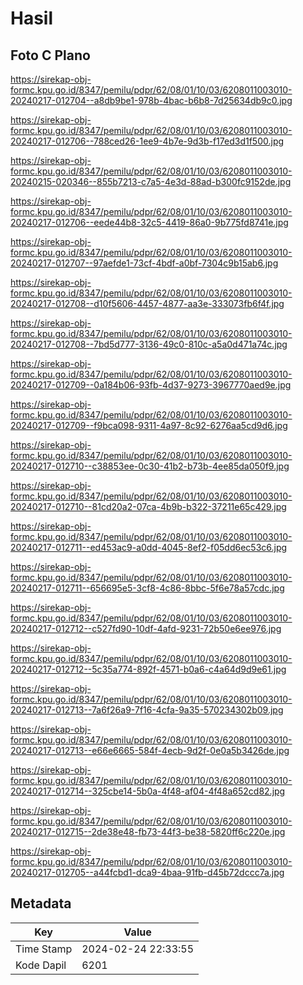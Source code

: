 # Hasil

## Foto C Plano

https://sirekap-obj-formc.kpu.go.id/8347/pemilu/pdpr/62/08/01/10/03/6208011003010-20240217-012704--a8db9be1-978b-4bac-b6b8-7d25634db9c0.jpg

https://sirekap-obj-formc.kpu.go.id/8347/pemilu/pdpr/62/08/01/10/03/6208011003010-20240217-012706--788ced26-1ee9-4b7e-9d3b-f17ed3d1f500.jpg

https://sirekap-obj-formc.kpu.go.id/8347/pemilu/pdpr/62/08/01/10/03/6208011003010-20240215-020346--855b7213-c7a5-4e3d-88ad-b300fc9152de.jpg

https://sirekap-obj-formc.kpu.go.id/8347/pemilu/pdpr/62/08/01/10/03/6208011003010-20240217-012706--eede44b8-32c5-4419-86a0-9b775fd8741e.jpg

https://sirekap-obj-formc.kpu.go.id/8347/pemilu/pdpr/62/08/01/10/03/6208011003010-20240217-012707--97aefde1-73cf-4bdf-a0bf-7304c9b15ab6.jpg

https://sirekap-obj-formc.kpu.go.id/8347/pemilu/pdpr/62/08/01/10/03/6208011003010-20240217-012708--d10f5606-4457-4877-aa3e-333073fb6f4f.jpg

https://sirekap-obj-formc.kpu.go.id/8347/pemilu/pdpr/62/08/01/10/03/6208011003010-20240217-012708--7bd5d777-3136-49c0-810c-a5a0d471a74c.jpg

https://sirekap-obj-formc.kpu.go.id/8347/pemilu/pdpr/62/08/01/10/03/6208011003010-20240217-012709--0a184b06-93fb-4d37-9273-3967770aed9e.jpg

https://sirekap-obj-formc.kpu.go.id/8347/pemilu/pdpr/62/08/01/10/03/6208011003010-20240217-012709--f9bca098-9311-4a97-8c92-6276aa5cd9d6.jpg

https://sirekap-obj-formc.kpu.go.id/8347/pemilu/pdpr/62/08/01/10/03/6208011003010-20240217-012710--c38853ee-0c30-41b2-b73b-4ee85da050f9.jpg

https://sirekap-obj-formc.kpu.go.id/8347/pemilu/pdpr/62/08/01/10/03/6208011003010-20240217-012710--81cd20a2-07ca-4b9b-b322-37211e65c429.jpg

https://sirekap-obj-formc.kpu.go.id/8347/pemilu/pdpr/62/08/01/10/03/6208011003010-20240217-012711--ed453ac9-a0dd-4045-8ef2-f05dd6ec53c6.jpg

https://sirekap-obj-formc.kpu.go.id/8347/pemilu/pdpr/62/08/01/10/03/6208011003010-20240217-012711--656695e5-3cf8-4c86-8bbc-5f6e78a57cdc.jpg

https://sirekap-obj-formc.kpu.go.id/8347/pemilu/pdpr/62/08/01/10/03/6208011003010-20240217-012712--c527fd90-10df-4afd-9231-72b50e6ee976.jpg

https://sirekap-obj-formc.kpu.go.id/8347/pemilu/pdpr/62/08/01/10/03/6208011003010-20240217-012712--5c35a774-892f-4571-b0a6-c4a64d9d9e61.jpg

https://sirekap-obj-formc.kpu.go.id/8347/pemilu/pdpr/62/08/01/10/03/6208011003010-20240217-012713--7a6f26a9-7f16-4cfa-9a35-570234302b09.jpg

https://sirekap-obj-formc.kpu.go.id/8347/pemilu/pdpr/62/08/01/10/03/6208011003010-20240217-012713--e66e6665-584f-4ecb-9d2f-0e0a5b3426de.jpg

https://sirekap-obj-formc.kpu.go.id/8347/pemilu/pdpr/62/08/01/10/03/6208011003010-20240217-012714--325cbe14-5b0a-4f48-af04-4f48a652cd82.jpg

https://sirekap-obj-formc.kpu.go.id/8347/pemilu/pdpr/62/08/01/10/03/6208011003010-20240217-012715--2de38e48-fb73-44f3-be38-5820ff6c220e.jpg

https://sirekap-obj-formc.kpu.go.id/8347/pemilu/pdpr/62/08/01/10/03/6208011003010-20240217-012705--a44fcbd1-dca9-4baa-91fb-d45b72dccc7a.jpg


## Metadata

| Key        | Value               |
| ---------- | ------------------- |
| Time Stamp | 2024-02-24 22:33:55 |
| Kode Dapil | 6201                |



